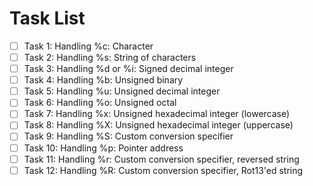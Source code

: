 # Task List

- [ ] Task 1: Handling %c: Character
- [ ] Task 2: Handling %s: String of characters
- [ ] Task 3: Handling %d or %i: Signed decimal integer
- [ ] Task 4: Handling %b: Unsigned binary
- [ ] Task 5: Handling %u: Unsigned decimal integer
- [ ] Task 6: Handling %o: Unsigned octal
- [ ] Task 7: Handling %x: Unsigned hexadecimal integer (lowercase)
- [ ] Task 8: Handling %X: Unsigned hexadecimal integer (uppercase)
- [ ] Task 9: Handling %S: Custom conversion specifier
- [ ] Task 10: Handling %p: Pointer address
- [ ] Task 11: Handling %r: Custom conversion specifier, reversed string
- [ ] Task 12: Handling %R: Custom conversion specifier, Rot13'ed string
